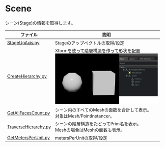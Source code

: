 # Scene

シーン(Stage)の情報を取得します。     


|ファイル|説明|     
|---|---|     
|[StageUpAxis.py](./StageUpAxis.py)|Stageのアップベクトルの取得/設定|     
|[CreateHierarchy.py](./CreateHierarchy.py)|Xformを使って階層構造を作って形状を配置<br>![createHierarchy_img.jpg](./images/createHierarchy_img.jpg)|     
|[GetAllFacesCount.py](./GetAllFacesCount.py)|シーン内のすべてのMeshの面数を合計して表示。<br>対象はMesh/PointInstancer。|     
|[TraverseHierarchy.py](./TraverseHierarchy.py)|シーンの階層構造をたどってPrim名を表示。<br>Meshの場合はMeshの面数も表示。|     
|[GetMetersPerUnit.py](./GetMetersPerUnit.py)|metersPerUnitの取得/設定|     


